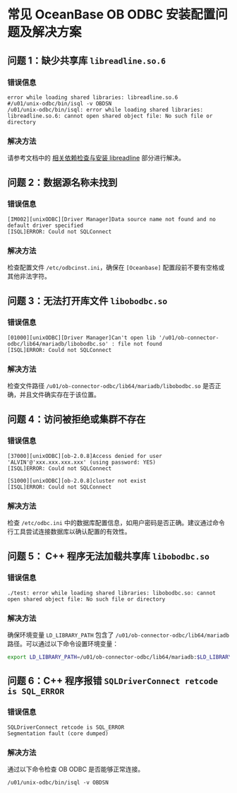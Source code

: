 # 常见 OceanBase OB ODBC 安装配置问题及解决方案

## 问题 1：缺少共享库 `libreadline.so.6`

### 错误信息

```
error while loading shared libraries: libreadline.so.6
#/u01/unix-odbc/bin/isql -v OBDSN
/u01/unix-odbc/bin/isql: error while loading shared libraries: libreadline.so.6: cannot open shared object file: No such file or directory
```

### 解决方法

请参考文档中的 [相关依赖检查与安装 libreadline](../200.installation-and-configuration/200.linux-installation-and-configuration.md) 部分进行解决。

## 问题 2：数据源名称未找到

### 错误信息

```
[IM002][unixODBC][Driver Manager]Data source name not found and no default driver specified
[ISQL]ERROR: Could not SQLConnect
```

### 解决方法

检查配置文件 `/etc/odbcinst.ini`，确保在 `[Oceanbase]` 配置段前不要有空格或其他非法字符。

## 问题 3：无法打开库文件 `libobodbc.so`

### 错误信息

```
[01000][unixODBC][Driver Manager]Can't open lib '/u01/ob-connector-odbc/lib64/mariadb/libobodbc.so' : file not found
[ISQL]ERROR: Could not SQLConnect
```

### 解决方法

检查文件路径 `/u01/ob-connector-odbc/lib64/mariadb/libobodbc.so` 是否正确，并且文件确实存在于该位置。

## 问题 4：访问被拒绝或集群不存在

### 错误信息

```
[37000][unixODBC][ob-2.0.8]Access denied for user 'ALVIN'@'xxx.xxx.xxx.xxx' (using password: YES)
[ISQL]ERROR: Could not SQLConnect
```

```
[S1000][unixODBC][ob-2.0.8]cluster not exist
[ISQL]ERROR: Could not SQLConnect
```

### 解决方法

检查 `/etc/odbc.ini` 中的数据库配置信息，如用户密码是否正确。建议通过命令行工具尝试连接数据库以确认配置的有效性。

## 问题 5： C++ 程序无法加载共享库 `libobodbc.so`

### 错误信息

```
./test: error while loading shared libraries: libobodbc.so: cannot open shared object file: No such file or directory
```

### 解决方法

确保环境变量 `LD_LIBRARY_PATH` 包含了 `/u01/ob-connector-odbc/lib64/mariadb` 路径。可以通过以下命令设置环境变量：

```bash
export LD_LIBRARY_PATH=/u01/ob-connector-odbc/lib64/mariadb:$LD_LIBRARY_PATH
```

## 问题 6：C++ 程序报错 `SQLDriverConnect retcode is SQL_ERROR`

### 错误信息

```
SQLDriverConnect retcode is SQL_ERROR
Segmentation fault (core dumped)
```

### 解决方法

通过以下命令检查 OB ODBC 是否能够正常连接。

```
/u01/unix-odbc/bin/isql -v OBDSN
```
